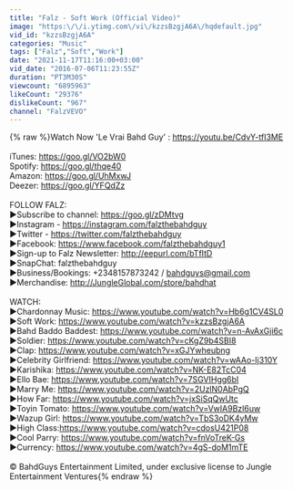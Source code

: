 ```yaml
---
title: "Falz - Soft Work (Official Video)"
image: "https:\/\/i.ytimg.com\/vi\/kzzsBzgjA6A\/hqdefault.jpg"
vid_id: "kzzsBzgjA6A"
categories: "Music"
tags: ["Falz","Soft","Work"]
date: "2021-11-17T11:16:00+03:00"
vid_date: "2016-07-06T11:23:55Z"
duration: "PT3M30S"
viewcount: "6895963"
likeCount: "29376"
dislikeCount: "967"
channel: "FalzVEVO"
---
```

{% raw %}Watch Now 'Le Vrai Bahd Guy' : <a rel="nofollow" target="blank" href="https://youtu.be/CdvY-tfI3ME">https://youtu.be/CdvY-tfI3ME</a><br /><br />iTunes: <a rel="nofollow" target="blank" href="https://goo.gl/VO2bW0">https://goo.gl/VO2bW0</a><br />Spotify: <a rel="nofollow" target="blank" href="https://goo.gl/thqe40">https://goo.gl/thqe40</a><br />Amazon: <a rel="nofollow" target="blank" href="https://goo.gl/UhMxwJ">https://goo.gl/UhMxwJ</a><br />Deezer: <a rel="nofollow" target="blank" href="https://goo.gl/YFQdZz">https://goo.gl/YFQdZz</a><br /><br />FOLLOW FALZ:<br />►Subscribe to channel: <a rel="nofollow" target="blank" href="https://goo.gl/zDMtvg">https://goo.gl/zDMtvg</a><br />►Instagram - <a rel="nofollow" target="blank" href="https://instagram.com/falzthebahdguy">https://instagram.com/falzthebahdguy</a><br />►Twitter - <a rel="nofollow" target="blank" href="https://twitter.com/falzthebahdguy">https://twitter.com/falzthebahdguy</a><br />►Facebook: <a rel="nofollow" target="blank" href="https://www.facebook.com/falzthebahdguy1">https://www.facebook.com/falzthebahdguy1</a><br />►Sign-up to Falz Newsletter: <a rel="nofollow" target="blank" href="http://eepurl.com/bTfItD">http://eepurl.com/bTfItD</a><br />►SnapChat: falzthebahdguy<br />►Business/Bookings: +2348157873242 / bahdguys@gmail.com<br />►Merchandise: <a rel="nofollow" target="blank" href="http://JungleGlobal.com/store/bahdhat">http://JungleGlobal.com/store/bahdhat</a><br /><br />WATCH:<br />►Chardonnay Music: <a rel="nofollow" target="blank" href="https://www.youtube.com/watch?v=Hb6g1CV4SL0">https://www.youtube.com/watch?v=Hb6g1CV4SL0</a><br />►Soft Work: <a rel="nofollow" target="blank" href="https://www.youtube.com/watch?v=kzzsBzgjA6A">https://www.youtube.com/watch?v=kzzsBzgjA6A</a><br />►Bahd Baddo Baddest: <a rel="nofollow" target="blank" href="https://www.youtube.com/watch?v=n-AvAxGji6c">https://www.youtube.com/watch?v=n-AvAxGji6c</a><br />►Soldier: <a rel="nofollow" target="blank" href="https://www.youtube.com/watch?v=cKgZ9b4SBI8">https://www.youtube.com/watch?v=cKgZ9b4SBI8</a><br />►Clap: <a rel="nofollow" target="blank" href="https://www.youtube.com/watch?v=xGJYwheubng">https://www.youtube.com/watch?v=xGJYwheubng</a><br />►Celebrity Girlfriend: <a rel="nofollow" target="blank" href="https://www.youtube.com/watch?v=wAAo-Ij310Y">https://www.youtube.com/watch?v=wAAo-Ij310Y</a><br />►Karishika: <a rel="nofollow" target="blank" href="https://www.youtube.com/watch?v=NK-E82TcC04">https://www.youtube.com/watch?v=NK-E82TcC04</a><br />►Ello Bae: <a rel="nofollow" target="blank" href="https://www.youtube.com/watch?v=7SGVIHgg6bI">https://www.youtube.com/watch?v=7SGVIHgg6bI</a><br />►Marry Me: <a rel="nofollow" target="blank" href="https://www.youtube.com/watch?v=2UzlN0AbPgQ">https://www.youtube.com/watch?v=2UzlN0AbPgQ</a><br />►How Far: <a rel="nofollow" target="blank" href="https://www.youtube.com/watch?v=jxSiSqQwUtc">https://www.youtube.com/watch?v=jxSiSqQwUtc</a><br />►Toyin Tomato: <a rel="nofollow" target="blank" href="https://www.youtube.com/watch?v=VwIA9Bzl6uw">https://www.youtube.com/watch?v=VwIA9Bzl6uw</a><br />►Wazup Girl: <a rel="nofollow" target="blank" href="https://www.youtube.com/watch?v=TbS3oDK4yMw">https://www.youtube.com/watch?v=TbS3oDK4yMw</a><br />►High Class:<a rel="nofollow" target="blank" href="https://www.youtube.com/watch?v=cdosU421P08">https://www.youtube.com/watch?v=cdosU421P08</a><br />►Cool Parry: <a rel="nofollow" target="blank" href="https://www.youtube.com/watch?v=fnVoTreK-Gs">https://www.youtube.com/watch?v=fnVoTreK-Gs</a><br />►Currency: <a rel="nofollow" target="blank" href="https://www.youtube.com/watch?v=4gS-doM1mTE">https://www.youtube.com/watch?v=4gS-doM1mTE</a><br /><br />© BahdGuys Entertainment Limited, under exclusive license to Jungle Entertainment Ventures{% endraw %}
